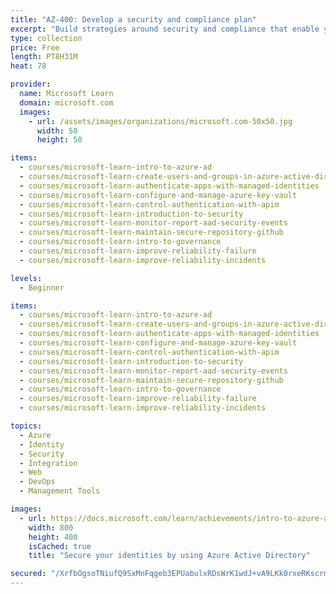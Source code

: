 ```yaml
---
title: "AZ-400: Develop a security and compliance plan"
excerpt: "Build strategies around security and compliance that enable you to authenticate and authorize your users, handle sensitive information, and enforce proper governance.\nTake this learning path to help prepare for Exam AZ-400: Designing and Implementing Microsoft DevOps Solutions."
type: collection
price: Free
length: PT8H31M
heat: 78

provider:
  name: Microsoft Learn
  domain: microsoft.com
  images:
    - url: /assets/images/organizations/microsoft.com-50x50.jpg
      width: 50
      height: 50

items:
  - courses/microsoft-learn-intro-to-azure-ad
  - courses/microsoft-learn-create-users-and-groups-in-azure-active-directory
  - courses/microsoft-learn-authenticate-apps-with-managed-identities
  - courses/microsoft-learn-configure-and-manage-azure-key-vault
  - courses/microsoft-learn-control-authentication-with-apim
  - courses/microsoft-learn-introduction-to-security
  - courses/microsoft-learn-monitor-report-aad-security-events
  - courses/microsoft-learn-maintain-secure-repository-github
  - courses/microsoft-learn-intro-to-governance
  - courses/microsoft-learn-improve-reliability-failure
  - courses/microsoft-learn-improve-reliability-incidents

levels:
  - Beginner

items:
  - courses/microsoft-learn-intro-to-azure-ad
  - courses/microsoft-learn-create-users-and-groups-in-azure-active-directory
  - courses/microsoft-learn-authenticate-apps-with-managed-identities
  - courses/microsoft-learn-configure-and-manage-azure-key-vault
  - courses/microsoft-learn-control-authentication-with-apim
  - courses/microsoft-learn-introduction-to-security
  - courses/microsoft-learn-monitor-report-aad-security-events
  - courses/microsoft-learn-maintain-secure-repository-github
  - courses/microsoft-learn-intro-to-governance
  - courses/microsoft-learn-improve-reliability-failure
  - courses/microsoft-learn-improve-reliability-incidents

topics:
  - Azure
  - Identity
  - Security
  - Integration
  - Web
  - DevOps
  - Management Tools

images:
  - url: https://docs.microsoft.com/learn/achievements/intro-to-azure-ad-social.png
    width: 800
    height: 400
    isCached: true
    title: "Secure your identities by using Azure Active Directory"

secured: "/XrfbOgsoTNiufQ9SxMnFqgeb3EPUabulxRDsWrK1wdJ+vA9LKk0rxeRKscrmqoyx/P0AUyktl2WoCoKm5NmyN2+1zec+z+THy0GTp34N5ptC/IHWPKUD18bpJWcA7n+iGZ/ilmjJjJOtx/sX4HZqIvUNUykUvskJIW8u9LcoJEpiNg/6wjEWWpO4PjNOJZv0K3K9MBUlW7Pvqo7kzbIifZvYBNwTr+HDTV4yZqEosj8GEmXMZ4NFNy+hfDEjM4STiEjvPtPz7s2tVkNDUK/anVfq9kPEngN3GozVcuoUa4Zl6YjCLVHb+21SVJAU4qXWE72IMGj8+cO3jol+bsn6Q==;3i9Ak0gSD4U+4FhM8XCDYQ=="
---
```


